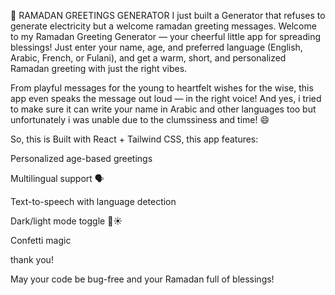 🌙 RAMADAN GREETINGS GENERATOR 
I just built a Generator that refuses to generate electricity but a welcome ramadan greeting messages.
Welcome to my Ramadan Greeting Generator — your cheerful little app for spreading blessings! 
Just enter your name, age, and preferred language (English, Arabic, French, or Fulani), and get a warm, short, and personalized Ramadan greeting with just the right vibes.

From playful messages for the young to heartfelt wishes for the wise, this app even speaks the message out loud — in the right voice! And yes, i tried to make sure it can write your name in Arabic and other languages too but unfortunately i was unable due to the clumssiness and time! 😄

So, this is Built with React + Tailwind CSS, this app features:

Personalized age-based greetings

Multilingual support 🗣️

Text-to-speech with language detection

Dark/light mode toggle 🌙☀️

Confetti magic

thank you!

May your code be bug-free and your Ramadan full of blessings! 
